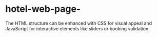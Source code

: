 # hotel-web-page-
 The HTML structure can be enhanced with CSS for visual appeal and JavaScript for interactive elements like sliders or booking validation.
